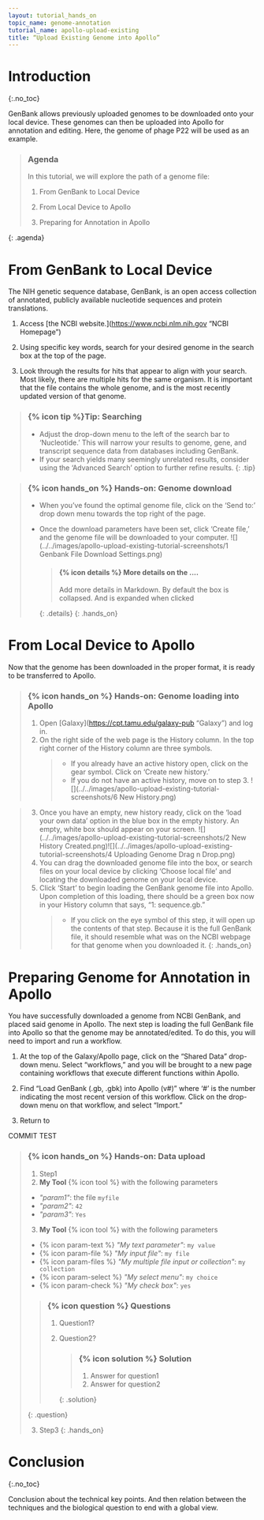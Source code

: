 ```yaml
---
layout: tutorial_hands_on
topic_name: genome-annotation
tutorial_name: apollo-upload-existing
title: “Upload Existing Genome into Apollo”
---
```


# Introduction
{:.no_toc}

<!-- These are notes for myself. This is ONLY in markdown. -->

GenBank allows previously uploaded genomes to be downloaded onto your local device. These genomes can then be uploaded into Apollo for annotation and editing. Here, the genome of phage P22 will be used as an example.

> ### Agenda
>
> In this tutorial, we will explore the path of a genome file:
>
> 1. From GenBank to Local Device
> 
> 2. From Local Device to Apollo
>
> 3. Preparing for Annotation in Apollo
>
{: .agenda}

# From GenBank to Local Device

The NIH genetic sequence database, GenBank, is an open access collection of annotated, publicly available nucleotide sequences and protein translations.

<!-- Here, it may be helpful to link the Genome Annotation tutorial within Galaxy GitHub. -—>

<!--
{% icon hands_on %} will render the hands_on icon as specified in
_config.yml in the root of this repository.
-->

<!-- Better separation of what belongs in steps vs. what belongs in tip/comment box. -->

1. Access [the NCBI website.](https://www.ncbi.nlm.nih.gov “NCBI Homepage”)

2. Using specific key words, search for your desired genome in the search box at the top of the page.

3. Look through the results for hits that appear to align with your search. Most likely, there are multiple hits for the same organism. It is important that the file contains the whole genome, and is the most recently updated version of that genome.

> ### {% icon tip %}Tip: Searching
> * Adjust the drop-down menu to the left of the search bar to ‘Nucleotide.’ This will narrow your results to genome, gene, and transcript sequence data from databases including GenBank.
> * If your search yields many seemingly unrelated results, consider using the ‘Advanced Search’ option to further refine results.
{: .tip}

> ### {% icon hands_on %} Hands-on: Genome download
> * When you’ve found the optimal genome file, click on the ‘Send to:’ drop down menu towards the top right of the page.
> * Once the download parameters have been set, click ‘Create file,’ and the genome file will be downloaded to your computer.
>  ![](../../images/apollo-upload-existing-tutorial-screenshots/1 Genbank File Download Settings.png)
>
>    > #### {% icon details %} More details on the ....
>    >
>    > Add more details in Markdown. By default the box is collapsed. And is expanded when clicked
>    >
>    {: .details}
{: .hands_on}

# From Local Device to Apollo

Now that the genome has been downloaded in the proper format, it is ready to be transferred to Apollo.

> ### {% icon hands_on %} Hands-on: Genome loading into Apollo
>
> 1. Open [Galaxy](https://cpt.tamu.edu/galaxy-pub “Galaxy”) and log in.
> 2. On the right side of the web page is the History column. In the top right corner of the History column are three symbols.
>    > * If you already have an active history open, click on the gear symbol. Click on ‘Create new history.’
>    > * If you do not have an active history, move on to step 3.
> ![](../../images/apollo-upload-existing-tutorial-screenshots/6 New History.png)
<!-- Weird formatting of pictures -->
> 3. Once you have an empty, new history ready, click on the ‘load your own data’ option in the blue box in the empty history. An empty, white box should appear on your screen. ![](../../images/apollo-upload-existing-tutorial-screenshots/2 New History Created.png)![](../../images/apollo-upload-existing-tutorial-screenshots/4 Uploading Genome Drag n Drop.png)
> 4. You can drag the downloaded genome file into the box, or search files on your local device by clicking ‘Choose local file’ and locating the downloaded genome on your local device.
> 5. Click ‘Start’ to begin loading the GenBank genome file into Apollo. Upon completion of this loading, there should be a green box now in your History column that says, “1: sequence.gb.”
>    > * If you click on the eye symbol of this step, it will open up the contents of that step. Because it is the full GenBank file, it should resemble what was on the NCBI webpage for that genome when you downloaded it.
{: .hands_on}

# Preparing Genome for Annotation in Apollo

You have successfully downloaded a genome from NCBI GenBank, and placed said genome in Apollo. The next step is loading the full GenBank file into Apollo so that the genome may be annotated/edited. To do this, you will need to import and run a workflow.

1. At the top of the Galaxy/Apollo page, click on the “Shared Data” drop-down menu. Select “workflows,” and you will be brought to a new page containing workflows that execute different functions within Apollo.

2. Find “Load GenBank (.gb, .gbk) into Apollo (v#)” where ‘#’ is the number indicating the most recent version of this workflow. Click on the drop-down menu on that workflow, and select “Import.”

3. Return to 

COMMIT TEST


> ### {% icon hands_on %} Hands-on: Data upload
>
> 1. Step1
> 2. **My Tool** {% icon tool %} with the following parameters
>   - *"param1"*: the file `myfile`
>   - *"param2"*: `42`
>   - *"param3"*: `Yes`
>
> 3. **My Tool** {% icon tool %} with the following parameters
>   - {% icon param-text %} *"My text parameter"*: `my value`
>   - {% icon param-file %} *"My input file"*: `my file`
>   - {% icon param-files %} *"My multiple file input or collection"*: `my collection`
>   - {% icon param-select %} *"My select menu"*: `my choice`
>   - {% icon param-check %} *"My check box"*: `yes`
>
>    > ### {% icon question %} Questions
>    >
>    > 1. Question1?
>    > 2. Question2?
>    >
>    >    > ### {% icon solution %} Solution
>    >    >
>    >    > 1. Answer for question1
>    >    > 2. Answer for question2
>    >    >
>    >    {: .solution}
>    >
>    {: .question}
>
> 3. Step3
{: .hands_on}

# Conclusion
{:.no_toc}

Conclusion about the technical key points. And then relation between the techniques and the biological question to end with a global view.
